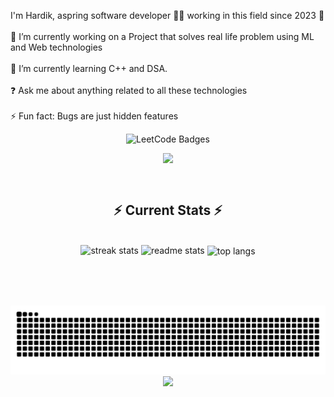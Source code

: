 


<p align="left">I'm Hardik, aspring software developer 👨‍💻 working in this field since 2023 🚀<br><br>🔭 I’m currently working on a Project  that solves real life problem using ML and Web technologies<br><br>🌱 I’m currently learning C++ and DSA.<br><br>❓ Ask me about anything related to all these technologies<br><br>⚡ Fun fact: Bugs are just hidden features</p>

<div align="center"> 
  

![LeetCode Badges](https://leetcode-badge-showcase.vercel.app/api?username=Hardik_Kumar4472&theme=dark&border=border&animated=true)

<p align="center">
  
  <img  align=top flex-grow=1 src="https://leetcard.jacoblin.cool/Hardik_kumar4472?theme=dark&font=Nunito&ext=heatmap" />  
</p>




<br/>
  <h2 align="center">⚡ Current Stats ⚡</h2>
<br>
<div align=center>
  <img width=390 src="https://streak-stats.demolab.com/?user=hardikkumar4472&count_private=true&theme=react&border_radius=10" alt="streak stats"/>
  <img width=390 src="https://github-readme-stats.vercel.app/api?username=hardikkumar4472&show_icons=true&theme=react&rank_icon=github&border_radius=10" alt="readme stats" />
  <img width=325 align="center" src="https://github-readme-stats.vercel.app/api/top-langs/?username=hardikkumar4472&hide=HTML&langs_count=8&layout=compact&theme=react&border_radius=10&size_weight=0.5&count_weight=0.5&exclude_repo=github-readme-stats" alt="top langs" />
</div>

  <br/>

<br/><br/> 


<img src="https://raw.githubusercontent.com/hardikkumar4472/hardikkumar4472/output/snake.svg" alt="Snake animation" />


<div align="center">
  <img src="https://profile-counter.glitch.me/hardikkumar4472/count.svg?"/>
</div>

###




